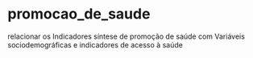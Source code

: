 # promocao_de_saude
relacionar os Indicadores síntese de promoção de saúde com Variáveis sociodemográficas e indicadores de acesso à saúde
